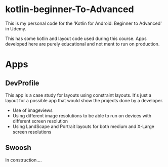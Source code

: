 # kotlin-beginner-To-Advanced
This is my personal code for the 'Kotlin for Android: Beginner to Advanced' in Udemy.


This has some kotlin and layout code used during this course. Apps developed here are purely educational and not ment to run on production.


# Apps

## DevProfile
This app is a case study for layouts using constraint layouts. It's just a layout for a possible app that would show the projects done by a developer.

* Use of imageviews
* Using different image resolutions to be able to run on devices with different screen resolution 
* Using LandScape and Portrait layouts for both medium and X-Large screen resolutions

## Swoosh
In construction....


